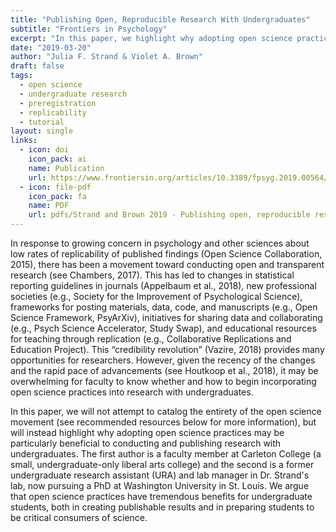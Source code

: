 ```yaml
---
title: "Publishing Open, Reproducible Research With Undergraduates"
subtitle: "Frontiers in Psychology"
excerpt: "In this paper, we highlight why adopting open science practices may be particularly beneficial to conducting and publishing research with undergraduates. The first author is a faculty member at Carleton College (a small, undergraduate-only liberal arts college) and the second is a former undergraduate research assistant (URA) and lab manager in Dr. Strand's lab, now pursuing a PhD at Washington University in St. Louis. We argue that open science practices have tremendous benefits for undergraduate students, both in creating publishable results and in preparing students to be critical consumers of science."
date: "2019-03-20"
author: "Julia F. Strand & Violet A. Brown"
draft: false
tags:
  - open science
  - undergraduate research
  - preregistration
  - replicability
  - tutorial
layout: single
links:
  - icon: doi
    icon_pack: ai
    name: Publication
    url: https://www.frontiersin.org/articles/10.3389/fpsyg.2019.00564/full
  - icon: file-pdf
    icon_pack: fa
    name: PDF
    url: pdfs/Strand and Brown 2019 - Publishing open, reproducible research with undergraduates.pdf
---
```


In response to growing concern in psychology and other sciences about low rates of replicability of published findings (Open Science Collaboration, 2015), there has been a movement toward conducting open and transparent research (see Chambers, 2017). This has led to changes in statistical reporting guidelines in journals (Appelbaum et al., 2018), new professional societies (e.g., Society for the Improvement of Psychological Science), frameworks for posting materials, data, code, and manuscripts (e.g., Open Science Framework, PsyArXiv), initiatives for sharing data and collaborating (e.g., Psych Science Accelerator, Study Swap), and educational resources for teaching through replication (e.g., Collaborative Replications and Education Project). This “credibility revolution” (Vazire, 2018) provides many opportunities for researchers. However, given the recency of the changes and the rapid pace of advancements (see Houtkoop et al., 2018), it may be overwhelming for faculty to know whether and how to begin incorporating open science practices into research with undergraduates.

In this paper, we will not attempt to catalog the entirety of the open science movement (see recommended resources below for more information), but will instead highlight why adopting open science practices may be particularly beneficial to conducting and publishing research with undergraduates. The first author is a faculty member at Carleton College (a small, undergraduate-only liberal arts college) and the second is a former undergraduate research assistant (URA) and lab manager in Dr. Strand's lab, now pursuing a PhD at Washington University in St. Louis. We argue that open science practices have tremendous benefits for undergraduate students, both in creating publishable results and in preparing students to be critical consumers of science.